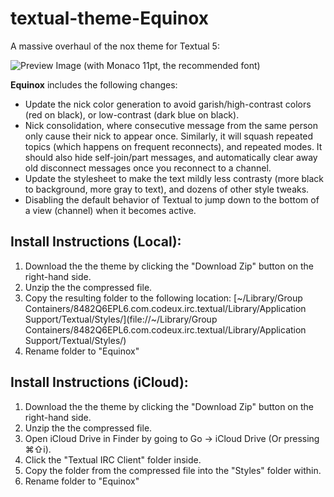 textual-theme-Equinox
=======================

A massive overhaul of the nox theme for Textual 5:

![Preview Image](http://i.imgur.com/xgOvbEA.png)
(with Monaco 11pt, the recommended font)

**Equinox** includes the following changes:
* Update the nick color generation to avoid garish/high-contrast colors (red on black), or low-contrast (dark blue on black).
* Nick consolidation, where consecutive message from the same person only cause their nick to appear once. Similarly, it will squash repeated topics (which happens on frequent reconnects), and repeated modes. It should also hide self-join/part messages, and automatically clear away old disconnect messages once you reconnect to a channel.
* Update the stylesheet to make the text mildly less contrasty (more black to background, more gray to text), and dozens of other style tweaks.
* Disabling the default behavior of Textual to jump down to the bottom of a view (channel) when it becomes active.

## Install Instructions (Local):
1. Download the the theme by clicking the "Download Zip" button on the right-hand side.
2. Unzip the the compressed file.
3. Copy the resulting folder to the following location: [~/Library/Group Containers/8482Q6EPL6.com.codeux.irc.textual/Library/Application Support/Textual/Styles/](file://~/Library/Group Containers/8482Q6EPL6.com.codeux.irc.textual/Library/Application Support/Textual/Styles/)
4. Rename folder to "Equinox"

## Install Instructions (iCloud):
1. Download the the theme by clicking the "Download Zip" button on the right-hand side.
2. Unzip the the compressed file.
3. Open iCloud Drive in Finder by going to Go -> iCloud Drive (Or pressing ⌘⇧i).
4. Click the "Textual IRC Client" folder inside.
5. Copy the folder from the compressed file into the "Styles" folder within.
6. Rename folder to "Equinox"

